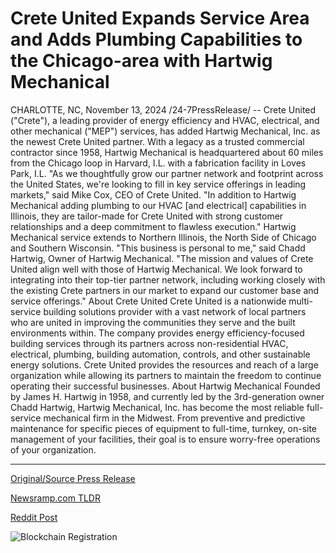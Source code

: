 # Crete United Expands Service Area and Adds Plumbing Capabilities to the Chicago-area with Hartwig Mechanical

CHARLOTTE, NC, November 13, 2024 /24-7PressRelease/ -- Crete United ("Crete"), a leading provider of energy efficiency and HVAC, electrical, and other mechanical ("MEP") services, has added Hartwig Mechanical, Inc. as the newest Crete United partner.   With a legacy as a trusted commercial contractor since 1958, Hartwig Mechanical is headquartered about 60 miles from the Chicago loop in Harvard, I.L. with a fabrication facility in Loves Park, I.L.   "As we thoughtfully grow our partner network and footprint across the United States, we're looking to fill in key service offerings in leading markets," said Mike Cox, CEO of Crete United. "In addition to Hartwig Mechanical adding plumbing to our HVAC [and electrical] capabilities in Illinois, they are tailor-made for Crete United with strong customer relationships and a deep commitment to flawless execution."   Hartwig Mechanical service extends to Northern Illinois, the North Side of Chicago and Southern Wisconsin.   "This business is personal to me," said Chadd Hartwig, Owner of Hartwig Mechanical. "The mission and values of Crete United align well with those of Hartwig Mechanical. We look forward to integrating into their top-tier partner network, including working closely with the existing Crete partners in our market to expand our customer base and service offerings."  About Crete United  Crete United is a nationwide multi-service building solutions provider with a vast network of local partners who are united in improving the communities they serve and the built environments within. The company provides energy efficiency-focused building services through its partners across non-residential HVAC, electrical, plumbing, building automation, controls, and other sustainable energy solutions. Crete United provides the resources and reach of a large organization while allowing its partners to maintain the freedom to continue operating their successful businesses.   About Hartwig Mechanical  Founded by James H. Hartwig in 1958, and currently led by the 3rd-generation owner Chadd Hartwig, Hartwig Mechanical, Inc. has become the most reliable full-service mechanical firm in the Midwest. From preventive and predictive maintenance for specific pieces of equipment to full-time, turnkey, on-site management of your facilities, their goal is to ensure worry-free operations of your organization. 

---

[Original/Source Press Release](https://www.24-7pressrelease.com/press-release/516162/crete-united-expands-service-area-and-adds-plumbing-capabilities-to-the-chicago-area-with-hartwig-mechanical)
                    

[Newsramp.com TLDR](https://newsramp.com/curated-news/crete-united-partners-with-hartwig-mechanical-inc-to-expand-service-offerings-in-illinois/0aacd72614dc8f5bba42cdcf2b9ff358) 

 



[Reddit Post](https://www.reddit.com/r/Business_NewsRamp/comments/1gqhhi8/crete_united_partners_with_hartwig_mechanical_inc/) 



![Blockchain Registration](https://cdn.newsramp.app/24-7PressRelease/qrcode/2411/13/dualBrAH.webp)